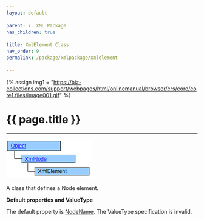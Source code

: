 ```yaml
---
layout: default

parent: 7. XML Package
has_children: true

title: XmlElement Class
nav_order: 9
permalink: /package/xmlpackage/xmlelement

---
```

{% assign img1 = "https://biz-collections.com/support/webpages/html/onlinemanual/browser/crs/core/core1.files/image001.gif" %}

# {{ page.title }}

---
<a href="/img/Package/XML-XmlElementClass.png" target="_blank">
<img src="/img/Package/XML-XmlElementClass.png" alt="login image"></a>

A class that defines a Node element.

**Default properties and ValueType**

The default property is [NodeName](/package/xmlpackage/xmlnode/properties/NodeName). The ValueType specification is invalid.